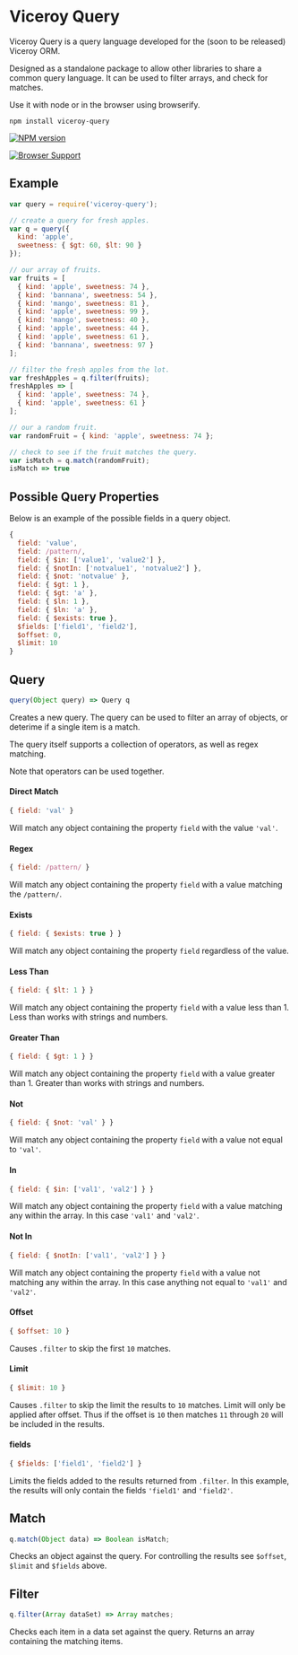 Viceroy Query
=============

Viceroy Query is a query language developed for
the (soon to be released) Viceroy ORM.

Designed as a standalone package to allow other
libraries to share a common query language. It
can be used to filter arrays, and check for
matches.

Use it with node or in the browser using
browserify.

```shell
npm install viceroy-query
```

[![NPM version](https://badge.fury.io/js/viceroy-query.png)](http://badge.fury.io/js/viceroy-query)

[![Browser Support](https://ci.testling.com/Battlefy/Viceroy-Query.png)](https://ci.testling.com/Battlefy/Viceroy-Query)

Example
-------
```javascript
var query = require('viceroy-query');

// create a query for fresh apples.
var q = query({
  kind: 'apple',
  sweetness: { $gt: 60, $lt: 90 }
});

// our array of fruits.
var fruits = [
  { kind: 'apple', sweetness: 74 },
  { kind: 'bannana', sweetness: 54 },
  { kind: 'mango', sweetness: 81 },
  { kind: 'apple', sweetness: 99 },
  { kind: 'mango', sweetness: 40 },
  { kind: 'apple', sweetness: 44 },
  { kind: 'apple', sweetness: 61 },
  { kind: 'bannana', sweetness: 97 }
];

// filter the fresh apples from the lot.
var freshApples = q.filter(fruits);
freshApples => [
  { kind: 'apple', sweetness: 74 },
  { kind: 'apple', sweetness: 61 }
];

// our a random fruit.
var randomFruit = { kind: 'apple', sweetness: 74 };

// check to see if the fruit matches the query.
var isMatch = q.match(randomFruit);
isMatch => true
```

Possible Query Properties
-------------------------
Below is an example of the possible fields in
a query object.

```javascript
{
  field: 'value',
  field: /pattern/,
  field: { $in: ['value1', 'value2'] },
  field: { $notIn: ['notvalue1', 'notvalue2'] },
  field: { $not: 'notvalue' },
  field: { $gt: 1 },
  field: { $gt: 'a' },
  field: { $ln: 1 },
  field: { $ln: 'a' },
  field: { $exists: true },
  $fields: ['field1', 'field2'],
  $offset: 0,
  $limit: 10
}
```

Query
-----
```javascript
query(Object query) => Query q
```
Creates a new query. The query can be used to
filter an array of objects, or deterime if a
single item is a match.

The query itself supports a collection of
operators, as well as regex matching.

Note that operators can be used together.

#### Direct Match
```javascript
{ field: 'val' }
```
Will match any object containing the property
`field` with the value `'val'`.

#### Regex
```javascript
{ field: /pattern/ }
```
Will match any object containing the property
`field` with a value matching the `/pattern/`.

#### Exists
```javascript
{ field: { $exists: true } }
```
Will match any object containing the property
`field` regardless of the value.

#### Less Than
```javascript
{ field: { $lt: 1 } }
```
Will match any object containing the property
`field` with a value less than 1. Less than works
with strings and numbers.

#### Greater Than
```javascript
{ field: { $gt: 1 } }
```
Will match any object containing the property
`field` with a value greater than 1. Greater than
works with strings and numbers.

#### Not
```javascript
{ field: { $not: 'val' } }
```
Will match any object containing the property
`field` with a value not equal to `'val'`.

#### In
```javascript
{ field: { $in: ['val1', 'val2'] } }
```
Will match any object containing the property
`field` with a value matching any within the
array. In this case `'val1'` and `'val2'`.

#### Not In
```javascript
{ field: { $notIn: ['val1', 'val2'] } }
```
Will match any object containing the property
`field` with a value not matching any within the
array. In this case anything not equal to 
`'val1'` and `'val2'`.

#### Offset
```javascript
{ $offset: 10 }
```
Causes `.filter` to skip the first `10` matches.

#### Limit
```javascript
{ $limit: 10 }
```
Causes `.filter` to skip the limit the results
to `10` matches. Limit will only be applied after
offset. Thus if the offset is `10` then matches 
`11` through `20` will be included in the results.

#### fields
```javascript
{ $fields: ['field1', 'field2'] }
```
Limits the fields added to the results returned
from `.filter`. In this example, the results will
only contain the fields `'field1'` and `'field2'`.

Match
-----
```javascript
q.match(Object data) => Boolean isMatch;
```
Checks an object against the query. For
controlling the results see `$offset`, `$limit`
and `$fields` above.

Filter
------
```javascript
q.filter(Array dataSet) => Array matches;
```
Checks each item in a data set against the query.
Returns an array containing the matching items.
